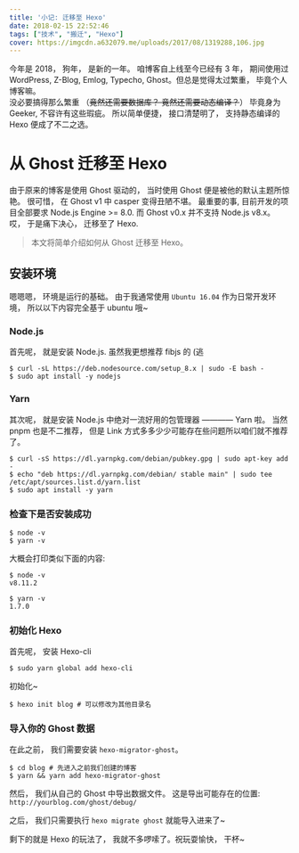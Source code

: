 ```yaml
---
title: '小记: 迁移至 Hexo'
date: 2018-02-15 22:52:46
tags: ["技术", "搬迁", "Hexo"]
cover: https://imgcdn.a632079.me/uploads/2017/08/1319288,106.jpg
---
```


今年是 2018， 狗年， 是新的一年。 咱博客自上线至今已经有 3 年， 期间使用过 WordPress, Z-Blog, Emlog, Typecho, Ghost。但总是觉得太过繁重， 毕竟个人博客嘛。  
没必要搞得那么繁重 （~~竟然还需要数据库？ 竟然还需要动态编译？~~） 毕竟身为 Geeker, 不容许有这些瑕疵。 所以简单便捷， 接口清楚明了， 支持静态编译的 Hexo 便成了不二之选。

# 从 Ghost 迁移至 Hexo
由于原来的博客是使用 Ghost 驱动的， 当时使用 Ghost 便是被他的默认主题所惊艳。 很可惜， 在 Ghost v1 中 casper 变得丑陋不堪。 最重要的事, 目前开发的项目全部要求 Node.js Engine >= 8.0. 而 Ghost v0.x 并不支持 Node.js v8.x。 哎， 于是痛下决心， 迁移至了 Hexo.

> 本文将简单介绍如何从 Ghost 迁移至 Hexo。

## 安装环境
嗯嗯嗯， 环境是运行的基础。 由于我通常使用 `Ubuntu 16.04` 作为日常开发环境， 所以以下内容完全基于 ubuntu 哦~

### Node.js
首先呢， 就是安装 Node.js. 虽然我更想推荐 fibjs 的 (逃

```shell
$ curl -sL https://deb.nodesource.com/setup_8.x | sudo -E bash -
$ sudo apt install -y nodejs
```
### Yarn
其次呢， 就是安装 Node.js 中绝对一流好用的包管理器 ———— Yarn 啦。 当然 pnpm 也是不二推荐， 但是 Link 方式多多少少可能存在些问题所以咱们就不推荐了。

```shell
$ curl -sS https://dl.yarnpkg.com/debian/pubkey.gpg | sudo apt-key add -
$ echo "deb https://dl.yarnpkg.com/debian/ stable main" | sudo tee /etc/apt/sources.list.d/yarn.list
$ sudo apt install -y yarn
```

### 检查下是否安装成功
```
$ node -v
$ yarn -v
```
大概会打印类似下面的内容:
```
$ node -v
v8.11.2

$ yarn -v
1.7.0
```
### 初始化 Hexo

首先呢， 安装 Hexo-cli
```
$ sudo yarn global add hexo-cli
```
初始化~
```
$ hexo init blog # 可以修改为其他目录名
```

### 导入你的 Ghost 数据
在此之前， 我们需要安装 `hexo-migrator-ghost`。
```
$ cd blog # 先进入之前我们创建的博客
$ yarn && yarn add hexo-migrator-ghost
```

然后， 我们从自己的 Ghost 中导出数据文件。
这是导出可能存在的位置: `http://yourblog.com/ghost/debug/`

之后， 我们只需要执行 `hexo migrate ghost` 就能导入进来了~ 

剩下的就是 Hexo 的玩法了， 我就不多啰嗦了。祝玩耍愉快， 干杯~
